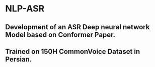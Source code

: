 # NLP-ASR

## Development of an ASR Deep neural network Model based on Conformer Paper.
## Trained on 150H CommonVoice Dataset in Persian.
